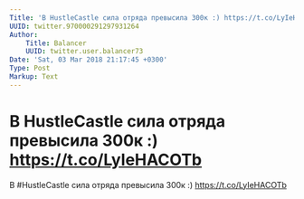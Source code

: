 ```yaml
---
Title: 'В HustleCastle сила отряда превысила 300к :) https://t.co/LyIeHACOTb'
UUID: twitter.970000291297931264
Author:
    Title: Balancer
    UUID: twitter.user.balancer73
Date: 'Sat, 03 Mar 2018 21:17:45 +0300'
Type: Post
Markup: Text
---
```


# В HustleCastle сила отряда превысила 300к :) https://t.co/LyIeHACOTb

В #HustleCastle сила отряда превысила 300к :)
https://t.co/LyIeHACOTb